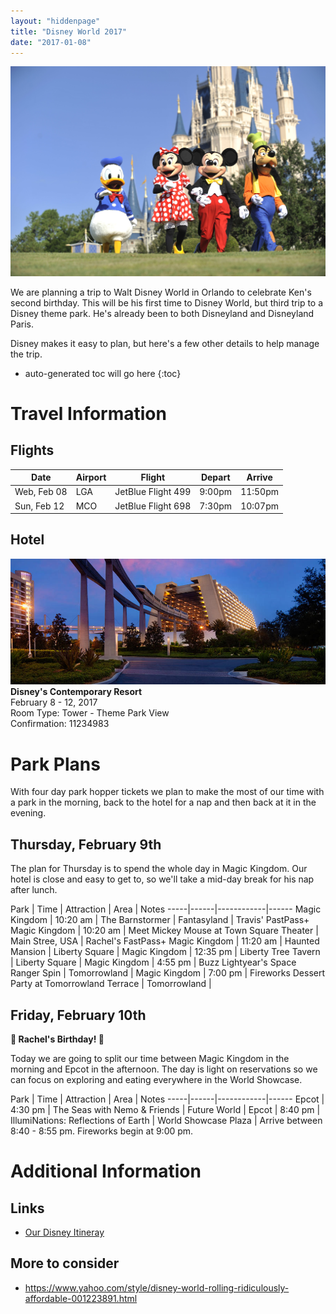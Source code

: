 ```yaml
---
layout: "hiddenpage"
title: "Disney World 2017"
date: "2017-01-08"
---
```

![](/images/2017/01/disneyworld-characters.jpg)

We are planning a trip to Walt Disney World in Orlando to celebrate Ken's second birthday. This will be his first time to Disney World, but third trip to a Disney theme park. He's already been to both Disneyland and Disneyland Paris.

Disney makes it easy to plan, but here's a few other details to help manage the trip.

* auto-generated toc will go here
{:toc}

# Travel Information

## Flights

Date        | Airport | Flight             | Depart | Arrive
------------|---------|--------------------|--------|--------
Web, Feb 08 | LGA     | JetBlue Flight 499 | 9:00pm | 11:50pm
Sun, Feb 12 | MCO     | JetBlue Flight 698 | 7:30pm | 10:07pm

## Hotel

![](/images/2017/01/contemporary-resort-00-full.jpg)
**Disney's Contemporary Resort**  
February 8 - 12, 2017  
Room Type: Tower - Theme Park View  
Confirmation: 11234983  

# Park Plans

With four day park hopper tickets we plan to make the most of our time with a park in the morning, back to the hotel for a nap and then back at it in the evening.

## Thursday, February 9th

The plan for Thursday is to spend the whole day in Magic Kingdom. Our hotel is close and easy to get to, so we'll take a mid-day break for his nap after lunch.

Park | Time | Attraction | Area | Notes
-----|------|------------|------
Magic Kingdom | 10:20 am | The Barnstormer | Fantasyland | Travis' PastPass+
Magic Kingdom | 10:20 am | Meet Mickey Mouse at Town Square Theater | Main Stree, USA | Rachel's FastPass+
Magic Kingdom | 11:20 am | Haunted Mansion | Liberty Square |
Magic Kingdom | 12:35 pm | Liberty Tree Tavern | Liberty Square |
Magic Kingdom | 4:55 pm | Buzz Lightyear's Space Ranger Spin | Tomorrowland |
Magic Kingdom | 7:00 pm | Fireworks Dessert Party at Tomorrowland Terrace | Tomorrowland |

## Friday, February 10th

**🎉 Rachel's Birthday!  🎉**

Today we are going to split our time between Magic Kingdom in the morning and Epcot in the afternoon. The day is light on reservations so we can focus on exploring and eating everywhere in the World Showcase.

Park | Time | Attraction | Area | Notes
-----|------|------------|------
Epcot | 4:30 pm | The Seas with Nemo & Friends | Future World |
Epcot | 8:40 pm | IllumiNations: Reflections of Earth | World Showcase Plaza | Arrive between 8:40 - 8:55 pm. Fireworks begin at 9:00 pm.

# Additional Information

## Links
* [Our Disney Itineray](https://disneyworld.disney.go.com/plan/itinerary/2017-02-08/)

## More to consider
* https://www.yahoo.com/style/disney-world-rolling-ridiculously-affordable-001223891.html
